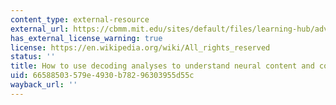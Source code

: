 ```yaml
---
content_type: external-resource
external_url: https://cbmm.mit.edu/sites/default/files/learning-hub/advantages_of_decoding.pdf
has_external_license_warning: true
license: https://en.wikipedia.org/wiki/All_rights_reserved
status: ''
title: How to use decoding analyses to understand neural content and coding (PDF)
uid: 66588503-579e-4930-b782-96303955d55c
wayback_url: ''
---
```

